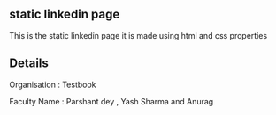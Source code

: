 ## static linkedin page

This is the static linkedin page it is made using html and css properties

## Details

Organisation : Testbook 

Faculty Name : Parshant dey , Yash Sharma and Anurag 